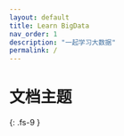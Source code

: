 ```yaml
---
layout: default
title: Learn BigData
nav_order: 1
description: "一起学习大数据"
permalink: /
---
```


# 文档主题
{: .fs-9 }
